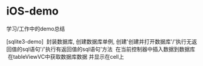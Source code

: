 # iOS-demo
学习/工作中的demo总结

[sqlite3-demo]
  封装数据库, 创建数据库单例, 创建'创建并打开数据库'/'执行无返回值的sql语句'/'执行有返回值的sql语句'方法
  在当前控制器中插入数据到数据库
  在tableViewVC中获取数据库数据 并显示在cell上
